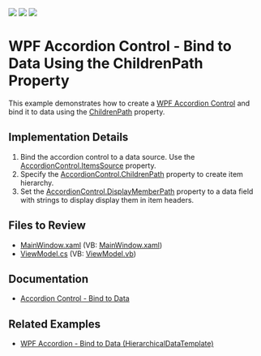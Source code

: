 <!-- default badges list -->
![](https://img.shields.io/endpoint?url=https://codecentral.devexpress.com/api/v1/VersionRange/128640200/22.2.2%2B)
[![](https://img.shields.io/badge/Open_in_DevExpress_Support_Center-FF7200?style=flat-square&logo=DevExpress&logoColor=white)](https://supportcenter.devexpress.com/ticket/details/T596666)
[![](https://img.shields.io/badge/📖_How_to_use_DevExpress_Examples-e9f6fc?style=flat-square)](https://docs.devexpress.com/GeneralInformation/403183)
<!-- default badges end -->

# WPF Accordion Control - Bind to Data Using the ChildrenPath Property

This example demonstrates how to create a [WPF Accordion Control](https://docs.devexpress.com/WPF/DevExpress.Xpf.Accordion.AccordionControl) and bind it to data using the [ChildrenPath](https://docs.devexpress.com/WPF/DevExpress.Xpf.Accordion.AccordionControl.ChildrenPath) property.


## Implementation Details

1. Bind the accordion control to a data source. Use the [AccordionControl.ItemsSource](https://docs.devexpress.com/WPF/DevExpress.Xpf.Accordion.AccordionControl.ItemsSource) property.
2. Specify the [AccordionControl.ChildrenPath](https://docs.devexpress.com/WPF/DevExpress.Xpf.Accordion.AccordionControl.ChildrenPath) property to create item hierarchy.
3. Set the [AccordionControl.DisplayMemberPath](https://docs.devexpress.com/WPF/DevExpress.Xpf.Accordion.AccordionControl.DisplayMemberPath) property to a data field with strings to display display them in item headers.


## Files to Review

* [MainWindow.xaml](./CS/ChildrenPath/MainWindow.xaml) (VB: [MainWindow.xaml](./VB/ChildrenPath/MainWindow.xaml))
* [ViewModel.cs](./CS/ChildrenPath/ViewModel.cs) (VB: [ViewModel.vb](./VB/ChildrenPath/ViewModel.vb))


## Documentation

* [Accordion Control - Bind to Data](https://docs.devexpress.com/WPF/118635/controls-and-libraries/navigation-controls/accordion-control/data-binding)


## Related Examples

* [WPF Accordion - Bind to Data (HierarchicalDataTemplate)](https://github.com/DevExpress-Examples/wpf-accordion-bind-to-data-hierarchicaldatatemplate)
